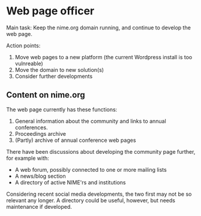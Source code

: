 # Web page officer

Main task: Keep the nime.org domain running, and continue to develop the web page.

Action points:

1. Move web pages to a new platform (the current Wordpress install is too vulnreable)
2. Move the domain to new solution(s)
3. Consider further developments

## Content on nime.org

The web page currently has these functions:

1. General information about the community and links to annual conferences.
2. Proceedings archive
3. (Partly) archive of annual conference web pages

There have been discussions about developing the community page further, for example with:

- A web forum, possibly connected to one or more mailing lists
- A news/blog section
- A directory of active NIME'rs and institutions

Considering recent social media developments, the two first may not be so relevant any longer. A directory could be useful, however, but needs maintenance if developed. 
